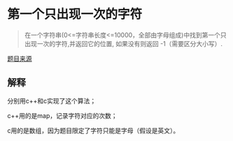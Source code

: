 # 第一个只出现一次的字符

> 在一个字符串(0<=字符串长度<=10000，全部由字母组成)中找到第一个只出现一次的字符,并返回它的位置, 如果没有则返回 -1（需要区分大小写）.

[题目来源](https://www.nowcoder.com/questionTerminal/1c82e8cf713b4bbeb2a5b31cf5b0417c?orderByHotValue=1&questionTypes=000100&mutiTagIds=579&page=1&onlyReference=false)

## 解释

分别用c++和c实现了这个算法；

c++用的是map，记录字符对应的次数；

c用的是数组，因为题目限定了字符只能是字母（假设是英文）。

